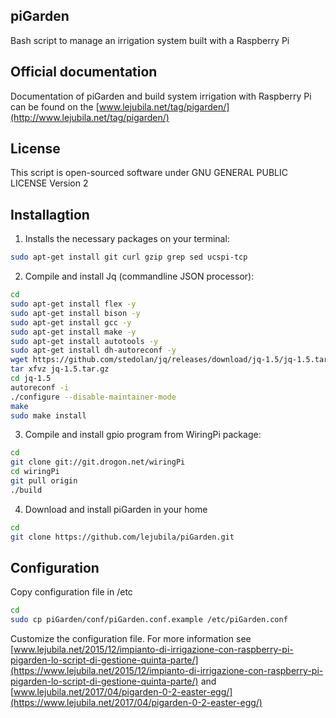 ## piGarden

Bash script to manage an irrigation system built with a Raspberry Pi

## Official documentation 

Documentation of piGarden and build system irrigation with Raspberry Pi can be found on the [www.lejubila.net/tag/pigarden/](http://www.lejubila.net/tag/pigarden/)

## License

This script is open-sourced software under GNU GENERAL PUBLIC LICENSE Version 2

## Installagtion

1) Installs the necessary packages on your terminal:

``` bash
sudo apt-get install git curl gzip grep sed ucspi-tcp
```

2) Compile and install Jq (commandline JSON processor):

``` bash
cd 
sudo apt-get install flex -y 
sudo apt-get install bison -y 
sudo apt-get install gcc -y 
sudo apt-get install make -y 
sudo apt-get install autotools -y 
sudo apt-get install dh-autoreconf -y 
wget https://github.com/stedolan/jq/releases/download/jq-1.5/jq-1.5.tar.gz
tar xfvz jq-1.5.tar.gz
cd jq-1.5
autoreconf -i
./configure --disable-maintainer-mode
make
sudo make install
```

3) Compile and install gpio program from WiringPi package:

``` bash
cd
git clone git://git.drogon.net/wiringPi
cd wiringPi
git pull origin 
./build
```

4) Download and install piGarden in your home

``` bash
cd
git clone https://github.com/lejubila/piGarden.git
```

## Configuration

Copy configuration file in /etc

```bash
cd
sudo cp piGarden/conf/piGarden.conf.example /etc/piGarden.conf
```

Customize the configuration file. 
For more information see 
[www.lejubila.net/2015/12/impianto-di-irrigazione-con-raspberry-pi-pigarden-lo-script-di-gestione-quinta-parte/](https://www.lejubila.net/2015/12/impianto-di-irrigazione-con-raspberry-pi-pigarden-lo-script-di-gestione-quinta-parte/)
and
[www.lejubila.net/2017/04/pigarden-0-2-easter-egg/](https://www.lejubila.net/2017/04/pigarden-0-2-easter-egg/)

